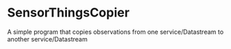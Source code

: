 # SensorThingsCopier
A simple program that copies observations from one service/Datastream to another service/Datastream
